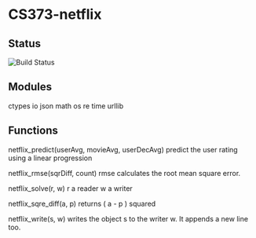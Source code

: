 # CS373-netflix

## Status
![Build Status](https://magnum.travis-ci.com/nelmiux/cs373-netflix.svg?token=d7DyZsL5MGsgRrcqFYN1&branch=master)
 
## Modules
      	  	
ctypes  io  json  math  os  re  time  urllib

 
## Functions
      	  	
netflix_predict(userAvg, movieAvg, userDecAvg)
    predict the user rating using a linear progression

netflix_rmse(sqrDiff, count)
    rmse calculates the root mean square error.

netflix_solve(r, w)
    r a reader
    w a writer

netflix_sqre_diff(a, p)
    returns ( a - p ) squared

netflix_write(s, w)
    writes the object s to the writer w.
    It appends a new line too.
